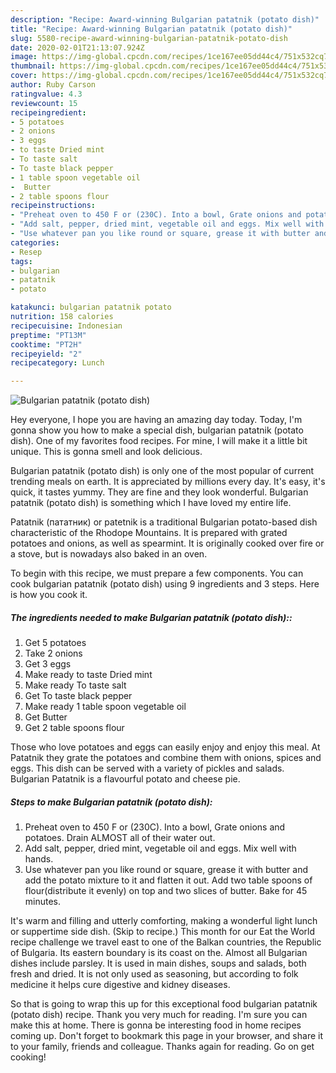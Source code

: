 ```yaml
---
description: "Recipe: Award-winning Bulgarian patatnik (potato dish)"
title: "Recipe: Award-winning Bulgarian patatnik (potato dish)"
slug: 5580-recipe-award-winning-bulgarian-patatnik-potato-dish
date: 2020-02-01T21:13:07.924Z
image: https://img-global.cpcdn.com/recipes/1ce167ee05dd44c4/751x532cq70/bulgarian-patatnik-potato-dish-recipe-main-photo.jpg
thumbnail: https://img-global.cpcdn.com/recipes/1ce167ee05dd44c4/751x532cq70/bulgarian-patatnik-potato-dish-recipe-main-photo.jpg
cover: https://img-global.cpcdn.com/recipes/1ce167ee05dd44c4/751x532cq70/bulgarian-patatnik-potato-dish-recipe-main-photo.jpg
author: Ruby Carson
ratingvalue: 4.3
reviewcount: 15
recipeingredient:
- 5 potatoes
- 2 onions
- 3 eggs
- to taste Dried mint
- To taste salt
- To taste black pepper
- 1 table spoon vegetable oil
-  Butter
- 2 table spoons flour
recipeinstructions:
- "Preheat oven to 450 F or (230C). Into a bowl, Grate onions and potatoes. Drain ALMOST all of their water out."
- "Add salt, pepper, dried mint, vegetable oil and eggs. Mix well with hands."
- "Use whatever pan you like round or square, grease it with butter and add the potato mixture to it and flatten it out. Add two table spoons of flour(distribute it evenly) on top and two slices of butter. Bake for 45 minutes."
categories:
- Resep
tags:
- bulgarian
- patatnik
- potato

katakunci: bulgarian patatnik potato
nutrition: 158 calories
recipecuisine: Indonesian
preptime: "PT13M"
cooktime: "PT2H"
recipeyield: "2"
recipecategory: Lunch

---
```



![Bulgarian patatnik (potato dish)](https://img-global.cpcdn.com/recipes/1ce167ee05dd44c4/751x532cq70/bulgarian-patatnik-potato-dish-recipe-main-photo.jpg)

Hey everyone, I hope you are having an amazing day today. Today, I'm gonna show you how to make a special dish, bulgarian patatnik (potato dish). One of my favorites food recipes. For mine, I will make it a little bit unique. This is gonna smell and look delicious.

Bulgarian patatnik (potato dish) is only one of the most popular of current trending meals on earth. It is appreciated by millions every day. It's easy, it's quick, it tastes yummy. They are fine and they look wonderful. Bulgarian patatnik (potato dish) is something which I have loved my entire life.

Patatnik (пататник) or patetnik is a traditional Bulgarian potato-based dish characteristic of the Rhodope Mountains. It is prepared with grated potatoes and onions, as well as spearmint. It is originally cooked over fire or a stove, but is nowadays also baked in an oven.


To begin with this recipe, we must prepare a few components. You can cook bulgarian patatnik (potato dish) using 9 ingredients and 3 steps. Here is how you cook it.

##### The ingredients needed to make Bulgarian patatnik (potato dish)::

1. Get 5 potatoes
1. Take 2 onions
1. Get 3 eggs
1. Make ready to taste Dried mint
1. Make ready To taste salt
1. Get To taste black pepper
1. Make ready 1 table spoon vegetable oil
1. Get  Butter
1. Get 2 table spoons flour


Those who love potatoes and eggs can easily enjoy and enjoy this meal. At Patatnik they grate the potatoes and combine them with onions, spices and eggs. This dish can be served with a variety of pickles and salads. Bulgarian Patatnik is a flavourful potato and cheese pie. 

##### Steps to make Bulgarian patatnik (potato dish):

1. Preheat oven to 450 F or (230C). Into a bowl, Grate onions and potatoes. Drain ALMOST all of their water out.
1. Add salt, pepper, dried mint, vegetable oil and eggs. Mix well with hands.
1. Use whatever pan you like round or square, grease it with butter and add the potato mixture to it and flatten it out. Add two table spoons of flour(distribute it evenly) on top and two slices of butter. Bake for 45 minutes.


It&#39;s warm and filling and utterly comforting, making a wonderful light lunch or suppertime side dish. (Skip to recipe.) This month for our Eat the World recipe challenge we travel east to one of the Balkan countries, the Republic of Bulgaria. Its eastern boundary is its coast on the. Almost all Bulgarian dishes include parsley. It is used in main dishes, soups and salads, both fresh and dried. It is not only used as seasoning, but according to folk medicine it helps cure digestive and kidney diseases. 

So that is going to wrap this up for this exceptional food bulgarian patatnik (potato dish) recipe. Thank you very much for reading. I'm sure you can make this at home. There is gonna be interesting food in home recipes coming up. Don't forget to bookmark this page in your browser, and share it to your family, friends and colleague. Thanks again for reading. Go on get cooking!

